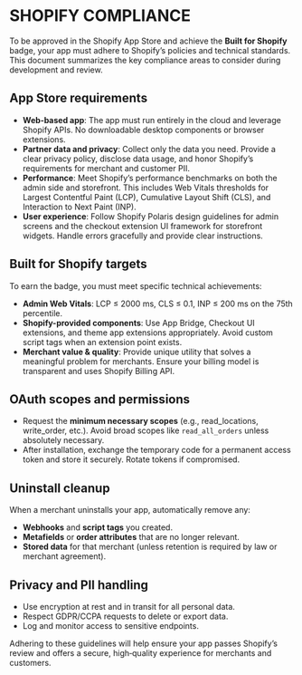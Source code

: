 # SHOPIFY COMPLIANCE

To be approved in the Shopify App Store and achieve the **Built for Shopify** badge, your app must adhere to Shopify’s policies and technical standards. This document summarizes the key compliance areas to consider during development and review.

## App Store requirements
- **Web‑based app**: The app must run entirely in the cloud and leverage Shopify APIs. No downloadable desktop components or browser extensions.
- **Partner data and privacy**: Collect only the data you need. Provide a clear privacy policy, disclose data usage, and honor Shopify’s requirements for merchant and customer PII.
- **Performance**: Meet Shopify’s performance benchmarks on both the admin side and storefront. This includes Web Vitals thresholds for Largest Contentful Paint (LCP), Cumulative Layout Shift (CLS), and Interaction to Next Paint (INP).
- **User experience**: Follow Shopify Polaris design guidelines for admin screens and the checkout extension UI framework for storefront widgets. Handle errors gracefully and provide clear instructions.

## Built for Shopify targets
To earn the badge, you must meet specific technical achievements:
- **Admin Web Vitals**: LCP ≤ 2000 ms, CLS ≤ 0.1, INP ≤ 200 ms on the 75th percentile.
- **Shopify-provided components**: Use App Bridge, Checkout UI extensions, and theme app extensions appropriately. Avoid custom script tags when an extension point exists.
- **Merchant value & quality**: Provide unique utility that solves a meaningful problem for merchants. Ensure your billing model is transparent and uses Shopify Billing API.

## OAuth scopes and permissions
- Request the **minimum necessary scopes** (e.g., read_locations, write_order, etc.). Avoid broad scopes like `read_all_orders` unless absolutely necessary.
- After installation, exchange the temporary code for a permanent access token and store it securely. Rotate tokens if compromised.

## Uninstall cleanup
When a merchant uninstalls your app, automatically remove any:
- **Webhooks** and **script tags** you created.
- **Metafields** or **order attributes** that are no longer relevant.
- **Stored data** for that merchant (unless retention is required by law or merchant agreement).

## Privacy and PII handling
- Use encryption at rest and in transit for all personal data.
- Respect GDPR/CCPA requests to delete or export data.
- Log and monitor access to sensitive endpoints.

Adhering to these guidelines will help ensure your app passes Shopify’s review and offers a secure, high‑quality experience for merchants and customers.
